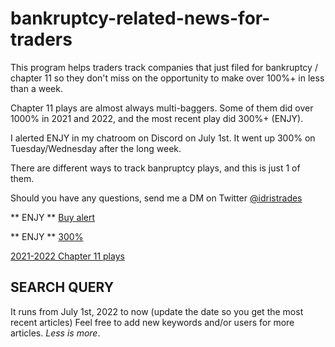 # bankruptcy-related-news-for-traders

This program helps traders track companies that just filed for bankruptcy / chapter 11 so they don't miss on the opportunity to make over 100%+ in less than a week.

Chapter 11 plays are almost always multi-baggers. Some of them did over 1000% in 2021 and 2022, and the most recent play did 300%+ (ENJY).

I alerted ENJY in my chatroom on Discord on July 1st. It went up 300% on Tuesday/Wednesday after the long week.

There are different ways to track banpruptcy plays, and this is just 1 of them.

Should you have any questions, send me a DM on Twitter [@idristrades](https://twitter.com/idristrades)

** ENJY ** [Buy alert](https://twitter.com/IdrisTrades/status/1544409358431313920)

** ENJY ** [300%](https://twitter.com/IdrisTrades/status/1544675868093587456)

[2021-2022 Chapter 11 plays](https://twitter.com/IdrisTrades/status/1536803655386636290)



## SEARCH QUERY ##

It runs from July 1st, 2022 to now (update the date so you get the most recent articles)
Feel free to add new keywords and/or users for more articles.
*Less is more*.

